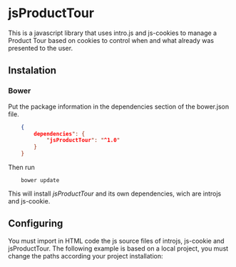 # jsProductTour

This is a javascript library that uses intro.js and js-cookies to manage a Product Tour
based on cookies to control when and what already was presented to the user.

## Instalation

### Bower

Put the package information in the dependencies section of the bower.json file.

```.json
    {
        dependencies": {
            "jsProductTour": "^1.0"
        }
    }
```

Then run

```
    bower update
```

This will install _jsProductTour_ and its own dependencies, wich are introjs and js-cookie.

## Configuring

You must import in HTML code the js source files of introjs, js-cookie and jsProductTour.
The following example is based on a local project, you must change the paths according your project installation:

```html
```